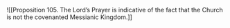 ![[Proposition 105. The Lord’s Prayer is indicative of the fact that the Church is not the covenanted Messianic Kingdom.]]